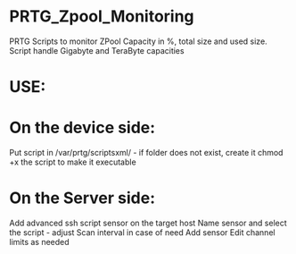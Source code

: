 # PRTG_Zpool_Monitoring
PRTG Scripts to monitor ZPool Capacity in %, total size and used size.
Script handle Gigabyte and TeraByte capacities

# USE:
# On the device side:
Put script in /var/prtg/scriptsxml/ - if folder does not exist, create it
chmod +x the script to make it executable

# On the Server side:
Add advanced ssh script sensor on the target host
Name sensor and select the script - adjust Scan interval in case of need
Add sensor
Edit channel limits as needed
